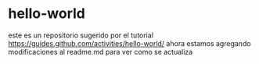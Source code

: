 # hello-world
este es un repositorio sugerido por el tutorial https://guides.github.com/activities/hello-world/
ahora estamos agregando modificaciones al readme.md para ver como se actualiza 
